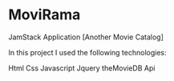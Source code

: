 # MoviRama
JamStack Application [Another Movie Catalog]

In this project I used the following technologies:

Html
Css
Javascript
Jquery
theMovieDB Api
